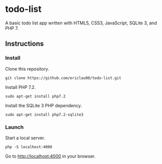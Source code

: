 # todo-list

A basic todo list app written with HTML5, CSS3, JavaScript, SQLite 3, and PHP 7.

## Instructions

### Install

Clone this repository.

```shell
git clone https://github.com/ericlau00/todo-list.git
```

Install PHP 7.2.

```shell
sudo apt-get install php7.2
```

Install the SQLite 3 PHP dependency.

```shell
sudo apt-get install php7.2-sqlite3
```

### Launch

Start a local server.

```shell
php -S localhost:4000
```

Go to <http://localhost:4000> in your browser.
